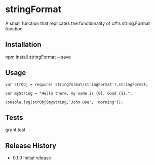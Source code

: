 
stringFormat
=========

A small function that replicates the functionality of c#'s string.Format function

## Installation

  npm install stringFormat --save

## Usage

	var strObj = require('stringformat/stringFormat').stringFormat;

	var myString = "Hello there, my name is {0}, Good {1}.";

	console.log(strObj(myString,'John Doe', 'morning'));


## Tests

  grunt test


## Release History

* 0.1.0 Initial release